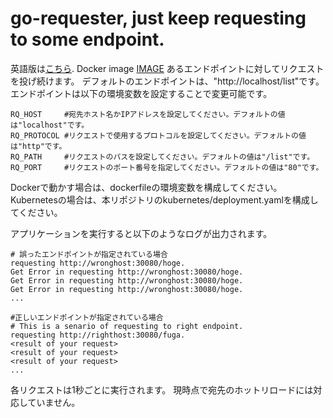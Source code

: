 # go-requester, just keep requesting to some endpoint.

英語版は[こちら](/README_jp).
Docker image [IMAGE](https://hub.docker.com/r/sota0113/go-requester)
あるエンドポイントに対してリクエストを投げ続けます。
デフォルトのエンドポイントは、"http://localhost/list"です。 
エンドポイントは以下の環境変数を設定することで変更可能です。
  
```
RQ_HOST		#宛先ホスト名かIPアドレスを設定してください。デフォルトの値は"localhost"です。
RQ_PROTOCOL	#リクエストで使用するプロトコルを設定してください。デフォルトの値は"http"です。
RQ_PATH		#リクエストのパスを設定してください。デフォルトの値は"/list"です。
RQ_PORT		#リクエストのポート番号を指定してください。デフォルトの値は"80"です。
```
  
Dockerで動かす場合は、dockerfileの環境変数を構成してください。
Kubernetesの場合は、本リポジトリのkubernetes/deployment.yamlを構成してください。

アプリケーションを実行すると以下のようなログが出力されます。
```
# 誤ったエンドポイントが指定されている場合
requesting http://wronghost:30080/hoge.
Get Error in requesting http://wronghost:30080/hoge.
Get Error in requesting http://wronghost:30080/hoge.
Get Error in requesting http://wronghost:30080/hoge.
...

#正しいエンドポイントが指定されている場合
# This is a senario of requesting to right endpoint.
requesting http://righthost:30080/fuga.
<result of your request>
<result of your request>
<result of your request>
...
```

各リクエストは1秒ごとに実行されます。
現時点で宛先のホットリロードには対応していません。
